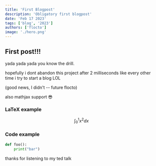 ```yaml
---
title: 'First Blogpost'
description: 'Obligatory first blogpost'
date: 'Feb 17 2023'
tags: ['blog', '2023']
authors: ['flocto']
image: './hero.png'
---
```


## First post!!!
yada yada yada you know the drill.

hopefully i dont abandon this project after 2 milliseconds like every other time i try to start a blog LOL

(good news, I didn't -- future flocto)

also mathjax support :sunglasses:

### LaTeX example
$$ 
\int_0^1 x^2 dx 
$$

### Code example
```py
def foo():
    print("bar")
```

thanks for listening to my ted talk